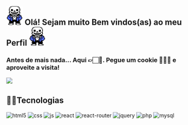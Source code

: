 ## <img height="50cm" src="./src/sans-left.gif">  Olá! Sejam muito Bem vindos(as) ao meu Perfil <img height="50cm" src="./src/sans-right.gif"> 
### Antes de mais nada... Aqui 👉🏻🍪. Pegue um cookie 🍪🤏🏻 e aproveite a visita!



<div>
  <img height="180cm" src="https://pbs.twimg.com/media/EXK2vefWoAMJtE_.jpg">
</div>

## 🐱‍👓Tecnologias
<div style="display: inline_block">
  <img align="center" src="https://img.shields.io/badge/HTML5-E34F26?style=for-the-badge&logo=html5&logoColor=white" alt="html5">
  <img align="center" src="https://img.shields.io/badge/CSS3-1572B6?style=for-the-badge&logo=css3&logoColor=white" alt="css">
  <img align="center" src="https://img.shields.io/badge/JavaScript-F7DF1E?style=for-the-badge&logo=javascript&logoColor=black" alt="js">
  <img align="center" src="https://img.shields.io/badge/React-20232A?style=for-the-badge&logo=react&logoColor=61DAFB" alt="react">
  <img align="center" src="https://img.shields.io/badge/React_Router-CA4245?style=for-the-badge&logo=react-router&logoColor=white" alt="react-router">
  <img align="center" src="https://img.shields.io/badge/jQuery-0769AD?style=for-the-badge&logo=jquery&logoColor=white" alt="jquery">
  <img align="center" src="https://img.shields.io/badge/PHP-777BB4?style=for-the-badge&logo=php&logoColor=white" alt="php">
  <img align="center" src="https://img.shields.io/badge/MySQL-00000F?style=for-the-badge&logo=mysql&logoColor=white" alt="mysql">
</div>
